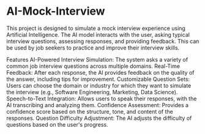 # AI-Mock-Interview
This project is designed to simulate a mock interview experience using Artificial Intelligence. The AI model interacts with the user, asking typical interview questions, assessing responses, and providing feedback. This can be used by job seekers to practice and improve their interview skills.

Features
AI-Powered Interview Simulation: The system asks a variety of common job interview questions across multiple domains.
Real-Time Feedback: After each response, the AI provides feedback on the quality of the answer, including tips for improvement.
Customizable Question Sets: Users can choose the domain or industry for which they want to simulate the interview (e.g., Software Engineering, Marketing, Data Science).
Speech-to-Text Integration: Allows users to speak their responses, with the AI transcribing and analyzing them.
Confidence Assessment: Provides a confidence score based on the structure, tone, and content of the responses.
Question Difficulty Adjustment: The AI adjusts the difficulty of questions based on the user's progress.
